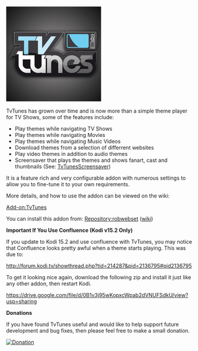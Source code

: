 ![TvTunes](icon.png)

TvTunes has grown over time and is now more than a simple theme player for TV Shows, some of the features include:
* Play themes while navigating TV Shows
* Play themes while navigating Movies
* Play themes while navigating Music Videos
* Download themes from a selection of differrent websites
* Play video themes in addition to audio themes
* Screensaver that plays the themes and shows fanart, cast and thumbnails (See: [TvTunesScreensaver](https://github.com/robwebset/screensaver.tvtunes))

It is a feature rich and very configurable addon with numerous settings to allow you to fine-tune it to your own requirements.

More details, and how to use the addon can be viewed on the wiki:

[Add-on:TvTunes](https://github.com/robwebset/script.tvtunes/wiki)

You can install this addon from: [Repository:robwebset](https://github.com/robwebset/repository.robwebset/blob/master/repos/repository.robwebset/repository.robwebset-1.0.0.zip) ([wiki](https://github.com/robwebset/repository.robwebset/wiki))

__Important If You Use Confluence (Kodi v15.2 Only)__

If you update to Kodi 15.2 and use confluence with TvTunes, you may notice that Confluence looks pretty awful when a theme starts playing. This was due to:

http://forum.kodi.tv/showthread.php?tid=214287&pid=2136795#pid2136795

To get it looking nice again, download the following zip and install it just like any other addon, then restart Kodi.

https://drive.google.com/file/d/0B1v3j95wKopxcWpab2dVNUFSdkU/view?usp=sharing

__Donations__

If you have found TvTunes useful and would like to help support future development and bug fixes, then please feel free to make a small donation.

[![Donation](https://www.paypalobjects.com/en_GB/i/btn/btn_donate_SM.gif)](https://www.paypal.com/cgi-bin/webscr?cmd=_s-xclick&hosted_button_id=DJWPFZGA3JU2S)
